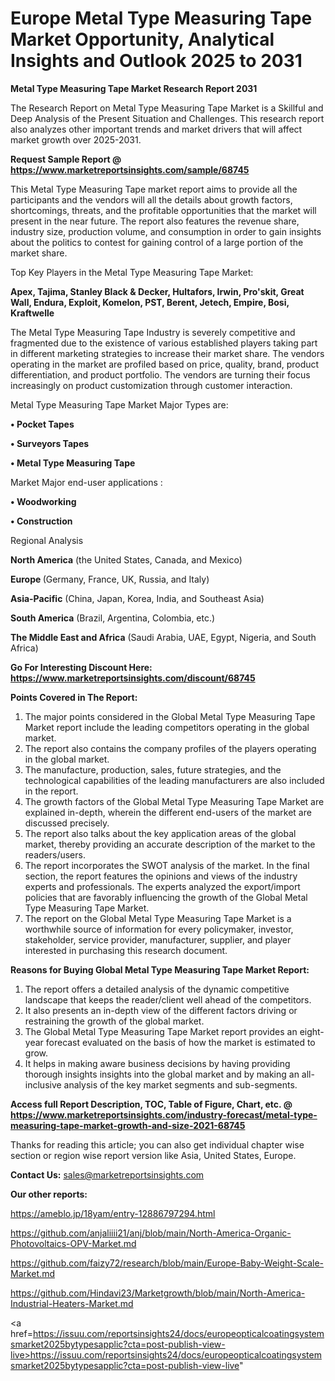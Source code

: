 # Europe Metal Type Measuring Tape Market Opportunity, Analytical Insights and Outlook 2025 to 2031

<strong>Metal Type Measuring Tape Market Research Report 2031</strong>

The Research Report on Metal Type Measuring Tape Market is a Skillful and Deep Analysis of the Present Situation and Challenges. This research report also analyzes other important trends and market drivers that will affect market growth over 2025-2031.

<strong>Request Sample Report @ <a href=https://www.marketreportsinsights.com/sample/68745>https://www.marketreportsinsights.com/sample/68745</a></strong>

This Metal Type Measuring Tape market report aims to provide all the participants and the vendors will all the details about growth factors, shortcomings, threats, and the profitable opportunities that the market will present in the near future. The report also features the revenue share, industry size, production volume, and consumption in order to gain insights about the politics to contest for gaining control of a large portion of the market share.

Top Key Players in the Metal Type Measuring Tape Market:

<strong>Apex, Tajima, Stanley Black & Decker, Hultafors, Irwin, Pro'skit, Great Wall, Endura, Exploit, Komelon, PST, Berent, Jetech, Empire, Bosi, Kraftwelle</strong>

The Metal Type Measuring Tape Industry is severely competitive and fragmented due to the existence of various established players taking part in different marketing strategies to increase their market share. The vendors operating in the market are profiled based on price, quality, brand, product differentiation, and product portfolio. The vendors are turning their focus increasingly on product customization through customer interaction.

Metal Type Measuring Tape Market Major Types are:

<strong>• Pocket Tapes

• Surveyors Tapes

• Metal Type Measuring Tape</strong>

Market Major end-user applications :

<strong>• Woodworking

• Construction</strong>

Regional Analysis

</u><strong><b>North America</b></strong> (the United States, Canada, and Mexico)

<strong><b>Europe </b></strong>(Germany, France, UK, Russia, and Italy)

<strong><b>Asia-Pacific</b></strong> (China, Japan, Korea, India, and Southeast Asia)

<strong><b>South America</b></strong> (Brazil, Argentina, Colombia, etc.)

<strong><b>The Middle East and Africa</b></strong> (Saudi Arabia, UAE, Egypt, Nigeria, and South Africa)

<strong>Go For Interesting Discount Here: <a href=https://www.marketreportsinsights.com/discount/68745>https://www.marketreportsinsights.com/discount/68745</a></strong>

<strong>Points Covered in The Report:</strong>
<ol>
  <li>The major points considered in the Global Metal Type Measuring Tape Market report include the leading competitors operating in the global market.</li>
  <li>The report also contains the company profiles of the players operating in the global market.</li>
  <li>The manufacture, production, sales, future strategies, and the technological capabilities of the leading manufacturers are also included in the report.</li>
  <li>The growth factors of the Global Metal Type Measuring Tape Market are explained in-depth, wherein the different end-users of the market are discussed precisely.</li>
  <li>The report also talks about the key application areas of the global market, thereby providing an accurate description of the market to the readers/users.</li>
  <li>The report incorporates the SWOT analysis of the market. In the final section, the report features the opinions and views of the industry experts and professionals. The experts analyzed the export/import policies that are favorably influencing the growth of the Global Metal Type Measuring Tape Market.</li>
  <li>The report on the Global Metal Type Measuring Tape Market is a worthwhile source of information for every policymaker, investor, stakeholder, service provider, manufacturer, supplier, and player interested in purchasing this research document.</li>
</ol>
<strong>Reasons for Buying Global Metal Type Measuring Tape Market Report:</strong>

<ol>
  <li>The report offers a detailed analysis of the dynamic competitive landscape that keeps the reader/client well ahead of the competitors.</li>
  <li>It also presents an in-depth view of the different factors driving or restraining the growth of the global market.</li>
  <li>The Global Metal Type Measuring Tape Market report provides an eight-year forecast evaluated on the basis of how the market is estimated to grow.</li>
  <li>It helps in making aware business decisions by having providing thorough insights insights into the global market and by making an all-inclusive analysis of the key market segments and sub-segments.</li>
</ol>
<strong>Access full Report Description, TOC, Table of Figure, Chart, etc. @ <a href=https://www.marketreportsinsights.com/industry-forecast/metal-type-measuring-tape-market-growth-and-size-2021-68745>https://www.marketreportsinsights.com/industry-forecast/metal-type-measuring-tape-market-growth-and-size-2021-68745</a></strong>


Thanks for reading this article; you can also get individual chapter wise section or region wise report version like Asia, United States, Europe.

<strong>Contact Us:</strong>
sales@marketreportsinsights.com

<strong>Our other reports:</strong>

<a href=https://ameblo.jp/18yam/entry-12886797294.html>https://ameblo.jp/18yam/entry-12886797294.html</a>

<a href=https://github.com/anjaliiii21/anj/blob/main/North-America-Organic-Photovoltaics-OPV-Market.md>https://github.com/anjaliiii21/anj/blob/main/North-America-Organic-Photovoltaics-OPV-Market.md</a>

<a href=https://github.com/faizy72/research/blob/main/Europe-Baby-Weight-Scale-Market.md>https://github.com/faizy72/research/blob/main/Europe-Baby-Weight-Scale-Market.md</a>

<a href=https://github.com/Hindavi23/Marketgrowth/blob/main/North-America-Industrial-Heaters-Market.md>https://github.com/Hindavi23/Marketgrowth/blob/main/North-America-Industrial-Heaters-Market.md</a>

<a href=https://issuu.com/reportsinsights24/docs/europeopticalcoatingsystemsmarket2025bytypesapplic?cta=post-publish-view-live>https://issuu.com/reportsinsights24/docs/europeopticalcoatingsystemsmarket2025bytypesapplic?cta=post-publish-view-live</a>"
